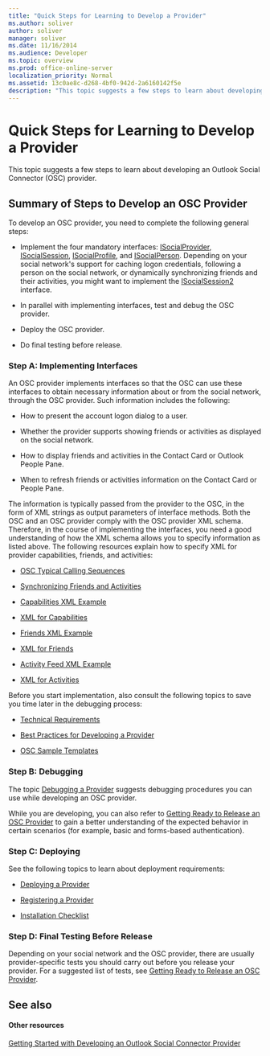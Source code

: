 ```yaml
---
title: "Quick Steps for Learning to Develop a Provider"
ms.author: soliver
author: soliver
manager: soliver
ms.date: 11/16/2014
ms.audience: Developer
ms.topic: overview
ms.prod: office-online-server
localization_priority: Normal
ms.assetid: 13c0ae8c-d268-4bf0-942d-2a6160142f5e
description: "This topic suggests a few steps to learn about developing an Outlook Social Connector (OSC) provider."
---
```


# Quick Steps for Learning to Develop a Provider

This topic suggests a few steps to learn about developing an Outlook Social Connector (OSC) provider.
  
## Summary of Steps to Develop an OSC Provider

To develop an OSC provider, you need to complete the following general steps:
  
- Implement the four mandatory interfaces: [ISocialProvider](isocialprovideriunknown.md), [ISocialSession](isocialsessioniunknown.md), [ISocialProfile](isocialprofileisocialperson.md), and [ISocialPerson](isocialpersoniunknown.md). Depending on your social network's support for caching logon credentials, following a person on the social network, or dynamically synchronizing friends and their activities, you might want to implement the [ISocialSession2](isocialsession2iunknown.md) interface. 
    
- In parallel with implementing interfaces, test and debug the OSC provider.
    
- Deploy the OSC provider.
    
- Do final testing before release.
    
### Step A: Implementing Interfaces

An OSC provider implements interfaces so that the OSC can use these interfaces to obtain necessary information about or from the social network, through the OSC provider. Such information includes the following:
  
- How to present the account logon dialog to a user.
    
- Whether the provider supports showing friends or activities as displayed on the social network.
    
- How to display friends and activities in the Contact Card or Outlook People Pane. 
    
- When to refresh friends or activities information on the Contact Card or People Pane.
    
The information is typically passed from the provider to the OSC, in the form of XML strings as output parameters of interface methods. Both the OSC and an OSC provider comply with the OSC provider XML schema. Therefore, in the course of implementing the interfaces, you need a good understanding of how the XML schema allows you to specify information as listed above. The following resources explain how to specify XML for provider capabilities, friends, and activities:
  
- [OSC Typical Calling Sequences](osc-typical-calling-sequences.md)
    
- [Synchronizing Friends and Activities](synchronizing-friends-and-activities.md)
    
- [Capabilities XML Example](capabilities-xml-example.md)
    
- [XML for Capabilities](xml-for-capabilities.md)
    
- [Friends XML Example](friends-xml-example.md)
    
- [XML for Friends](xml-for-friends.md)
    
- [Activity Feed XML Example](activity-feed-xml-example.md)
    
- [XML for Activities](xml-for-activities.md)
    
Before you start implementation, also consult the following topics to save you time later in the debugging process:
  
- [Technical Requirements](technical-requirements.md)
    
- [Best Practices for Developing a Provider](best-practices-for-developing-a-provider.md)
    
- [OSC Sample Templates](osc-sample-templates.md)
    
### Step B: Debugging

The topic [Debugging a Provider](debugging-a-provider.md) suggests debugging procedures you can use while developing an OSC provider. 
  
While you are developing, you can also refer to [Getting Ready to Release an OSC Provider](getting-ready-to-release-an-osc-provider.md) to gain a better understanding of the expected behavior in certain scenarios (for example, basic and forms-based authentication). 
  
### Step C: Deploying

See the following topics to learn about deployment requirements:
  
- [Deploying a Provider](deploying-a-provider.md)
    
- [Registering a Provider](registering-a-provider.md)
    
- [Installation Checklist](installation-checklist.md)
    
### Step D: Final Testing Before Release

Depending on your social network and the OSC provider, there are usually provider-specific tests you should carry out before you release your provider. For a suggested list of tests, see [Getting Ready to Release an OSC Provider](getting-ready-to-release-an-osc-provider.md).
  
## See also

#### Other resources

[Getting Started with Developing an Outlook Social Connector Provider](getting-started-with-developing-an-outlook-social-connector-provider.md)

